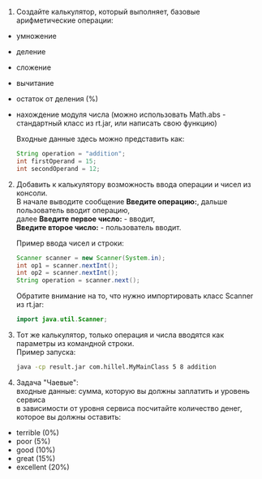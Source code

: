 1. Создайте калькулятор, который выполняет, базовые арифметические операции:
 - умножение
 - деление
 - сложение
 - вычитание
 - остаток от деления (%)
 - нахождение модуля числа (можно использовать Math.abs - стандартный класс из rt.jar, или написать свою функцию)
 
   Входные данные здесь можно представить как:
   ```java
   String operation = "addition";
   int firstOperand = 15; 
   int secondOperand = 12;
   ```
         
2. Добавить к калькулятору возможность ввода операции и чисел из консоли.  
   В начале выводите сообщение **Введите операцию:**, дальше пользователь вводит операцию,  
   далее **Введите первое число:** - вводит,  
   **Введите второе число:** - пользователь вводит.
   
   Пример ввода чисел и строки:
   ```java
   Scanner scanner = new Scanner(System.in);
   int op1 = scanner.nextInt();
   int op2 = scanner.nextInt();
   String operation = scanner.next();
   ```
   
   Обратите внимание на то, что нужно импортировать класс Scanner из rt.jar:
   ```java
   import java.util.Scanner;
   ```
	
3. Тот же калькулятор, только операция и числа вводятся как параметры из командной строки.  
   Пример запуска:
   ```bash
   java -cp result.jar com.hillel.MyMainClass 5 8 addition
   ```
	
4. Задача "Чаевые":  
   входные данные: сумма, которую вы должны заплатить и уровень сервиса  
   в зависимости от уровня сервиса посчитайте количество денег, которое вы должны оставить:  
 - terrible (0%)
 - poor (5%)
 - good (10%)
 - great (15%)
 - excellent (20%)
